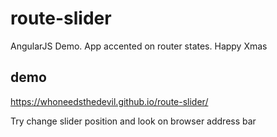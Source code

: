 # route-slider
AngularJS Demo. App accented on router states. Happy Xmas

## demo
https://whoneedsthedevil.github.io/route-slider/ 

Try change slider position and look on browser address bar
